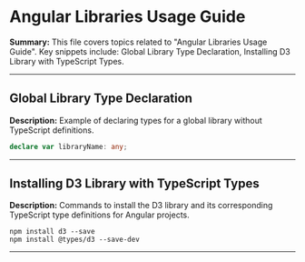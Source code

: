 # Angular Libraries Usage Guide

**Summary:** This file covers topics related to "Angular Libraries Usage Guide". Key snippets include: Global Library Type Declaration, Installing D3 Library with TypeScript Types.

---

## Global Library Type Declaration

**Description:** Example of declaring types for a global library without TypeScript definitions.

```typescript
declare var libraryName: any;
```

---

## Installing D3 Library with TypeScript Types

**Description:** Commands to install the D3 library and its corresponding TypeScript type definitions for Angular projects.

```shell
npm install d3 --save
npm install @types/d3 --save-dev
```

---